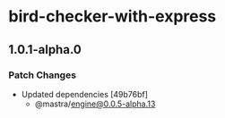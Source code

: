 # bird-checker-with-express

## 1.0.1-alpha.0

### Patch Changes

- Updated dependencies [49b76bf]
  - @mastra/engine@0.0.5-alpha.13
